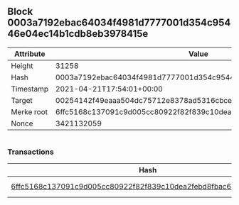 ## Block 0003a7192ebac64034f4981d7777001d354c95446e04ec14b1cdb8eb3978415e

Attribute | Value
--- | ---
Height | 31258
Hash | 0003a7192ebac64034f4981d7777001d354c95446e04ec14b1cdb8eb3978415e
Timestamp | 2021-04-21T17:54:01+00:00
Target | 00254142f49eaaa504dc75712e8378ad5316cbcead634704b3734b6271167cc4
Merke root | 6ffc5168c137091c9d005cc80922f82f839c10dea2febd8fbac64d39c5b81dc0
Nonce | 3421132059

```

```

### Transactions

Hash | Amount
--- | ---
[6ffc5168c137091c9d005cc80922f82f839c10dea2febd8fbac64d39c5b81dc0](6ffc5168c137091c9d005cc80922f82f839c10dea2febd8fbac64d39c5b81dc0.md) | 10.00000000 SKEPTI 
